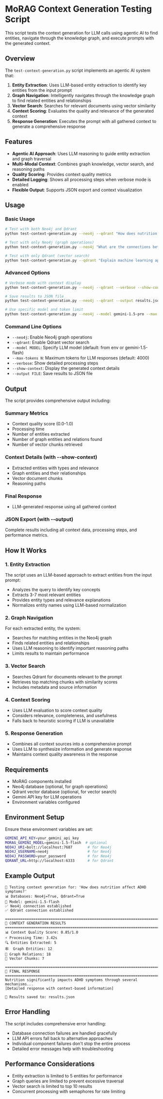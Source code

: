 # MoRAG Context Generation Testing Script

This script tests the context generation for LLM calls using agentic AI to find entities, navigate through the knowledge graph, and execute prompts with the generated context.

## Overview

The `test-context-generation.py` script implements an agentic AI system that:

1. **Entity Extraction**: Uses LLM-based entity extraction to identify key entities from the input prompt
2. **Graph Navigation**: Intelligently navigates through the knowledge graph to find related entities and relationships
3. **Vector Search**: Searches for relevant documents using vector similarity
4. **Context Scoring**: Evaluates the quality and relevance of the generated context
5. **Response Generation**: Executes the prompt with all gathered context to generate a comprehensive response

## Features

- **Agentic AI Approach**: Uses LLM reasoning to guide entity extraction and graph traversal
- **Multi-Modal Context**: Combines graph knowledge, vector search, and reasoning paths
- **Quality Scoring**: Provides context quality metrics
- **Detailed Logging**: Shows all processing steps when verbose mode is enabled
- **Flexible Output**: Supports JSON export and context visualization

## Usage

### Basic Usage

```bash
# Test with both Neo4j and Qdrant
python test-context-generation.py --neo4j --qdrant "How does nutrition affect ADHD symptoms?"

# Test with only Neo4j (graph operations)
python test-context-generation.py --neo4j "What are the connections between AI and healthcare?"

# Test with only Qdrant (vector search)
python test-context-generation.py --qdrant "Explain machine learning applications"
```

### Advanced Options

```bash
# Verbose mode with context display
python test-context-generation.py --neo4j --qdrant --verbose --show-context "Complex query here"

# Save results to JSON file
python test-context-generation.py --neo4j --qdrant --output results.json "Your query"

# Use specific model and token limit
python test-context-generation.py --neo4j --model gemini-1.5-pro --max-tokens 8000 "Your query"
```

### Command Line Options

- `--neo4j`: Enable Neo4j graph operations
- `--qdrant`: Enable Qdrant vector search
- `--model MODEL`: Specify LLM model (default: from env or gemini-1.5-flash)
- `--max-tokens N`: Maximum tokens for LLM responses (default: 4000)
- `--verbose`: Show detailed processing steps
- `--show-context`: Display the generated context details
- `--output FILE`: Save results to JSON file

## Output

The script provides comprehensive output including:

### Summary Metrics
- Context quality score (0.0-1.0)
- Processing time
- Number of entities extracted
- Number of graph entities and relations found
- Number of vector chunks retrieved

### Context Details (with --show-context)
- Extracted entities with types and relevance
- Graph entities and their relationships
- Vector document chunks
- Reasoning paths

### Final Response
- LLM-generated response using all gathered context

### JSON Export (with --output)
Complete results including all context data, processing steps, and performance metrics.

## How It Works

### 1. Entity Extraction
The script uses an LLM-based approach to extract entities from the input prompt:
- Analyzes the query to identify key concepts
- Extracts 3-7 most relevant entities
- Provides entity types and relevance explanations
- Normalizes entity names using LLM-based normalization

### 2. Graph Navigation
For each extracted entity, the system:
- Searches for matching entities in the Neo4j graph
- Finds related entities and relationships
- Uses LLM reasoning to identify important reasoning paths
- Limits results to maintain performance

### 3. Vector Search
- Searches Qdrant for documents relevant to the prompt
- Retrieves top matching chunks with similarity scores
- Includes metadata and source information

### 4. Context Scoring
- Uses LLM evaluation to score context quality
- Considers relevance, completeness, and usefulness
- Falls back to heuristic scoring if LLM is unavailable

### 5. Response Generation
- Combines all context sources into a comprehensive prompt
- Uses LLM to synthesize information and generate response
- Maintains context quality awareness in the response

## Requirements

- MoRAG components installed
- Neo4j database (optional, for graph operations)
- Qdrant vector database (optional, for vector search)
- Gemini API key for LLM operations
- Environment variables configured

## Environment Setup

Ensure these environment variables are set:
```bash
GEMINI_API_KEY=your_gemini_api_key
MORAG_GEMINI_MODEL=gemini-1.5-flash  # optional
NEO4J_URI=bolt://localhost:7687       # for Neo4j
NEO4J_USERNAME=neo4j                  # for Neo4j
NEO4J_PASSWORD=your_password          # for Neo4j
QDRANT_URL=http://localhost:6333      # for Qdrant
```

## Example Output

```
🚀 Testing context generation for: 'How does nutrition affect ADHD symptoms?'
📊 Databases: Neo4j=True, Qdrant=True
🤖 Model: gemini-1.5-flash
✅ Neo4j connection established
✅ Qdrant connection established

================================================================================
🎯 CONTEXT GENERATION RESULTS
================================================================================
📊 Context Quality Score: 0.85/1.0
⚡ Processing Time: 3.42s
🔍 Entities Extracted: 5
🕸️  Graph Entities: 12
🔗 Graph Relations: 18
📄 Vector Chunks: 7

================================================================================
🎯 FINAL RESPONSE
================================================================================
Nutrition significantly impacts ADHD symptoms through several mechanisms...
[Detailed response with context-based information]

💾 Results saved to: results.json
```

## Error Handling

The script includes comprehensive error handling:
- Database connection failures are handled gracefully
- LLM API errors fall back to alternative approaches
- Individual component failures don't stop the entire process
- Detailed error messages help with troubleshooting

## Performance Considerations

- Entity extraction is limited to 5 entities for performance
- Graph queries are limited to prevent excessive traversal
- Vector search is limited to top 10 results
- Concurrent processing with semaphores for rate limiting
